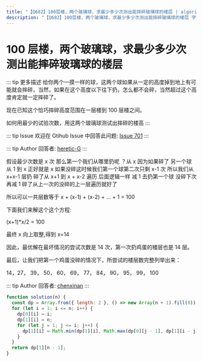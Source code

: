 ```yaml
---
title: "【Q682】100层楼，两个玻璃球，求最少多少次测出能摔碎玻璃球的楼层 | algorithm高频面试题"
description: "【Q682】100层楼，两个玻璃球，求最少多少次测出能摔碎玻璃球的楼层 字节跳动面试题、阿里腾讯面试题、美团小米面试题。"
---
```


# 100 层楼，两个玻璃球，求最少多少次测出能摔碎玻璃球的楼层

::: tip 更多描述
给你两个一摸一样的球，这两个球如果从一定的高度掉到地上有可能就会摔碎，当然，如果在这个高度以下往下扔，怎么都不会碎，当然超过这个高度肯定就一定摔碎了。

现在已知这个恰巧摔碎高度范围在一层楼到 100 层楼之间。

如何用最少的试验次数，用这两个玻璃球测试出摔碎的楼高
:::

::: tip Issue
欢迎在 Gtihub Issue 中回答此问题: [Issue 701](https://github.com/shfshanyue/Daily-Question/issues/701)
:::

::: tip Author
回答者: [heretic-G](https://github.com/heretic-G)
:::

假设最少次数是 x 次 那么第一个我们从哪里扔呢 ？从 x 因为如果碎了 另一个球从 1 到 x 正好就是 x
如果没碎这时候我们第一个球第二次只剩 x-1 次 所以我们从 x+x-1 层扔 碎了从 x+1 到 x + x-2 遍历
后面逻辑一样 减 1 去扔第一个球 没碎下次再减 1 碎了从上一次的没碎的上一层遍历就好了

所以可以一共层数等于 x + (x-1) + (x-2) + ... + 1 = 100

下面我们来解这个这个方程:

(x+1)\*x/2 = 100

最终 x 向上取整,得到 x=14

因此，最优解在最坏情况的尝试次数是 14 次，第一次扔鸡蛋的楼层也是 14 层。

最后，让我们把第一个鸡蛋没碎的情况下，所尝试的楼层数完整列举出来：

14，27， 39， 50， 60， 69， 77， 84， 90， 95， 99， 100

::: tip Author
回答者: [chenxinan](https://github.com/chenxinan)
:::

```javascript
function solution(n) {
  const dp = Array.from({ length: 2 }, () => new Array(n + 1).fill(0));
  for (let i = 1; i <= n; i++) {
    dp[0][i] = i;
    dp[1][i] = n;
    for (let j = 1; j <= i; j++) {
      dp[1][i] = Math.min(dp[1][i], Math.max(dp[0][j - 1], dp[1][i - j]) + 1);
    }
  }
  return dp[1][n - 1];
}
```
